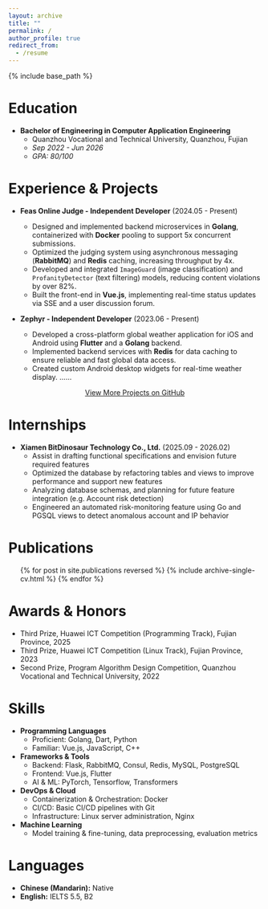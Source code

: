 ```yaml
---
layout: archive
title: ""
permalink: /
author_profile: true
redirect_from:
  - /resume
---
```


{% include base_path %}

Education
======
*   **Bachelor of Engineering in Computer Application Engineering**
    *   Quanzhou Vocational and Technical University, Quanzhou, Fujian
    *   *Sep 2022 - Jun 2026*
    *   *GPA: 80/100*

Experience & Projects
======
*   **Feas Online Judge - Independent Developer** (2024.05 - Present)
    *   Designed and implemented backend microservices in **Golang**, containerized with **Docker** pooling to support 5x concurrent submissions.
    *   Optimized the judging system using asynchronous messaging (**RabbitMQ**) and **Redis** caching, increasing throughput by 4x.
    *   Developed and integrated `ImageGuard` (image classification) and `ProfanityDetector` (text filtering) models, reducing content violations by over 82%.
    *   Built the front-end in **Vue.js**, implementing real-time status updates via SSE and a user discussion forum.

*   **Zephyr - Independent Developer** (2023.06 - Present)
    *   Developed a cross-platform global weather application for iOS and Android using **Flutter** and a **Golang** backend.
    *   Implemented backend services with **Redis** for data caching to ensure reliable and fast global data access.
    *   Created custom Android desktop widgets for real-time weather display.
......
 
<p style="text-align: center;">
  <a href="https://github.com/LanceHuang245" target="_blank" rel="noopener noreferrer" class="btn">View More Projects on GitHub</a>
</p>

Internships
======
* **Xiamen BitDinosaur Technology Co., Ltd.** (2025.09 - 2026.02)
    *   Assist in drafting functional specifications and envision future required features
    *   Optimized the database by refactoring tables and views to improve performance and support new features
    *   Analyzing database schemas, and planning for future feature integration (e.g. Account risk detection)
    *   Engineered an automated risk-monitoring feature using Go and PGSQL views to detect anomalous account and IP behavior

Publications
======
  <ul>{% for post in site.publications reversed %}
    {% include archive-single-cv.html %}
  {% endfor %}</ul>

Awards & Honors
======
*   Third Prize, Huawei ICT Competition (Programming Track), Fujian Province, 2025
*   Third Prize, Huawei ICT Competition (Linux Track), Fujian Province, 2023
*   Second Prize, Program Algorithm Design Competition, Quanzhou Vocational and Technical University, 2022

Skills
======
*   **Programming Languages**
    *   Proficient: Golang, Dart, Python
    *   Familiar: Vue.js, JavaScript, C++
*   **Frameworks & Tools**
    *   Backend: Flask, RabbitMQ, Consul, Redis, MySQL, PostgreSQL
    *   Frontend: Vue.js, Flutter
    *   AI & ML: PyTorch, Tensorflow, Transformers
*   **DevOps & Cloud**
    *   Containerization & Orchestration: Docker
    *   CI/CD: Basic CI/CD pipelines with Git
    *   Infrastructure: Linux server administration, Nginx
*   **Machine Learning**
    *   Model training & fine-tuning, data preprocessing, evaluation metrics

Languages
======
*   **Chinese (Mandarin):** Native
*   **English:** IELTS 5.5, B2